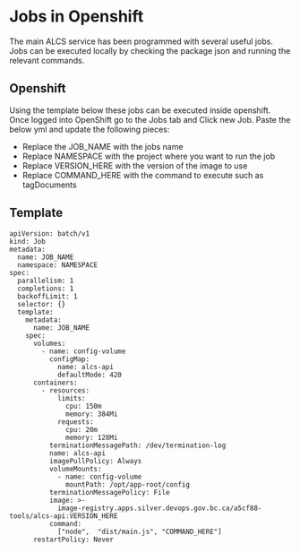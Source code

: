 # Jobs in Openshift

The main ALCS service has been programmed with several useful jobs. Jobs can be executed locally by checking the package json and running the relevant commands.

## Openshift

Using the template below these jobs can be executed inside openshift. Once logged into OpenShift go to the Jobs tab and Click new Job. Paste the below yml and update the following pieces:
* Replace the JOB_NAME with the jobs name
* Replace NAMESPACE with the project where you want to run the job
* Replace VERSION_HERE with the version of the image to use
* Replace COMMAND_HERE with the command to execute such as tagDocuments

## Template
```
apiVersion: batch/v1
kind: Job
metadata:
  name: JOB_NAME
  namespace: NAMESPACE
spec:
  parallelism: 1
  completions: 1
  backoffLimit: 1
  selector: {}
  template:
    metadata:
      name: JOB_NAME
    spec:
      volumes:
        - name: config-volume
          configMap:
            name: alcs-api
            defaultMode: 420
      containers:
        - resources:
            limits:
              cpu: 150m
              memory: 384Mi
            requests:
              cpu: 20m
              memory: 128Mi
          terminationMessagePath: /dev/termination-log
          name: alcs-api
          imagePullPolicy: Always
          volumeMounts:
            - name: config-volume
              mountPath: /opt/app-root/config
          terminationMessagePolicy: File
          image: >-
            image-registry.apps.silver.devops.gov.bc.ca/a5cf88-tools/alcs-api:VERSION_HERE
          command:
            ["node",  "dist/main.js", "COMMAND_HERE"]
      restartPolicy: Never
```